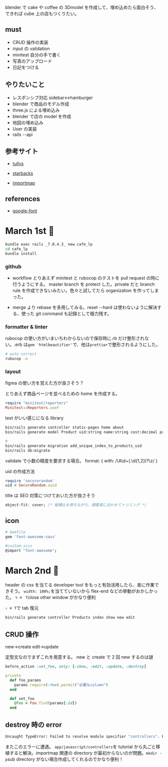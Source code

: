blender で cake や coffee の 3Dmodel を作成して、埋め込めたら面白そう、できれば cube 上の店もつくりたい。

## must

- CRUD 操作の実装
- input の validation
- minitest 自分の手で書く
- 写真のアップロード
- 日記をつける

## やりたいこと

- レスポンシブ対応 sidebar<->hamburger
- blender で商品のモデル作成
- three.js による埋め込み
- blender で店の model を作成
- 地図の埋め込み
- User の実装
- rails --api

## 参考サイト

- [tullys](https://www.tullys.co.jp/)
- [starbacks](https://www.starbucks.co.jp/)

- [importmap](https://note.com/everyleaf/n/n0a5934373f12)

## references

- [google-font](https://fonts.google.com/)

# March 1st 🌸

```sh
bundle exec rails _7.0.4.3_ new cafe_lp
cd cafe_lp
bundle install
```

### github

- workflow とりあえず minitest と rubocop のテストを pull request の時に行うようにする。
  master branch を protect した。private だと branch rule を作成できないみたい。色々と試してたら organization を作ってしまった。

- merge より rebase を多用してみる。reset --hard は使わないように解決する、使った git command も記録として極力残す。

### formatter & linter

rubocop の使い方がいまいちわからないので保存時に.rb だけ整形されない。.erb は`gem 'htmlbeautifier'`で、他は`prettier`で整形されるようにした。

```sh
# auto correct
rubocop -a
```

### layout

figma の使い方を覚えた方が良さそう？

とりあえず商品ページを並べるための home を作成する。

```rb :test/test_helper.rb
require "minitest/reporters"
Minitest::Reporters.use!
```

test がいい感じになる library

```sh
bin/rails generate controller static-pages home about
bin/rails generate model Product uid:string name:string cost:decimal price:decimal ref:string description:text category:string

#
bin/rails generate migration add_unique_index_to_products_uid
bin/rails db:migrate
```

validate で小数の精度を要求する場合。
format: { with: /\A\d+(\.\d{1,2})?\z/ }

uid の作成方法

```rb
require 'securerandom'
uid = SecureRandom.uuid
```

title は SEO 対策につけておいた方が良さそう

```css
object-fit: cover; /* 縦横比を保ちながら、親要素に合わせてトリミング */
```

## icon

```sh
# Gemfile
gem 'font-awesome-sass'

#custom.scss
@import "font-awesome";
```

# March 2nd 🍡

header の css を当てる developer tool をもっと有効活用したら、楽に作業できそう。
`width: 100%;`を当てていないから flex-end などの挙動がおかしかった。
`⌥ ⌘　T`close other window がかなり便利

`⇧ ⌘ T`で tab 復元

```sh
bin/rails generate controller Products index show new edit
```

## CRUD 操作

new->create
edit->update

定型文なのでまずこれを用意する。
new と create で 2 回 new するのは謎

```rb :foo_controller.rb
before_action :set_foo, only: [:show, :edit, :update, :destroy]

private
  def foo_params
    params.require(:foo).permit("必要なcolumn")
  end

  def set_foo
    @foo = Foo.find(params[:id])
  end
```

## destroy 時の error

```sh
Uncaught TypeError: Failed to resolve module specifier "controllers". Relative references must start with either "/", "./", or "../".
```

またこのエラーに遭遇。
`app/javascript/controllers`を tutorial から丸ごと移植すると解決。importmap 関連の directory が最初からないのが問題。`mkdir -p`sub directory がない場合作成してくれるのでかなり便利！
